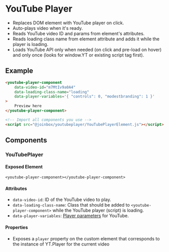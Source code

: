 # YouTube Player

- Replaces DOM element with YouTube player on click.
- Auto-plays video when it's ready.
- Reads YouTube video ID and params from element's attributes.
- Reads loading class name from element attribute and adds it while the player is loading.
- Loads YouTube API only when needed (on click and pre-load on hover) and only once (looks for
window.YT or existing script tag first).

## Example

````html
<youtube-player-component
    data-video-id="m7MtIv9a0A4"
    data-loading-class-name="loading"
    data-player-variables='{ "controls": 0, "modestbranding": 1 }'
>
    Preview here
</youtube-player-component>

<!-- Import all components you use -->
<script src="@joinbox/youtubeplayer/YouTubePlayerElement.js"></script>
````

## Components

### YouTubePlayer

#### Exposed Element
`<youtube-player-component></youtube-player-component>`

#### Attributes
- `data-video-id`: ID of the YouTube video to play.
- `data-loading-class-name`: Class that should be added to `<youtube-player-component>` while
the YouTube player (script) is loading.
- `data-player-variables`: [Player parameters](https://developers.google.com/youtube/player_parameters.html?playerVersion=HTML5)
for YouTube.

#### Properties
- Exposes a `player` property on the custom element that corresponds to the instance of YT.Player
for the current video